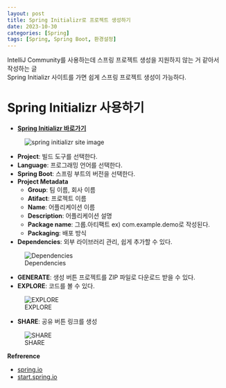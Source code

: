 ```yaml
---
layout: post
title: Spring Initializr로 프로젝트 생성하기
date: 2023-10-30 
categories: [Spring]
tags: [Spring, Spring Boot, 환경설정]
---
```

IntelliJ Community를 사용하는데 스프링 프로젝트 생성을 지원하지 않는 거 같아서 작성하는 글  
Spring Initializr 사이트를 가면 쉽게 스프링 프로젝트 생성이 가능하다.

# Spring Initializr 사용하기
- [**Spring Initializr 바로가기**](https://start.spring.io/)

<figure>
    <img src="/48089347-eafa-43b6-a649-6ba372f14a7a.png" alt="spring initializr site image" />
</figure>

- **Project**: 빌드 도구를 선택한다.
- **Language**: 프로그래밍 언어를 선택한다.
- **Spring Boot**: 스프링 부트의 버전을 선택한다.
- **Project Metadata**
  - **Group**: 팀 이름, 회사 이름
  - **Atifact**: 프로젝트 이름
  - **Name**: 어플리케이션 이름
  - **Description**: 어플리케이션 설명
  - **Package name**: 그룹.아티팩트 ex) com.example.demo로 작성된다.
  - **Packaging**: 배포 방식
- **Dependencies**: 외부 라이브러리 관리, 쉽게 추가할 수 있다.
<figure>
  <img src="/3c9dab2e-a16d-4836-bb7b-e202b77c6c5f.png" alt="Dependencies" />
  <figcaption>Dependencies</figcaption>
</figure>

- **GENERATE**: 생성 버튼 프로젝트를 ZIP 파일로 다운로드 받을 수 있다.
- **EXPLORE**: 코드를 볼 수 있다.
<figure>
  <img src="/1c20bdf6-71ab-49e8-9087-6ee46ec3fcf6.png" alt="EXPLORE" />
  <figcaption>EXPLORE</figcaption>
</figure>

- **SHARE**: 공유 버튼 링크를 생성
<figure>
  <img src="/6a3eb6ee-990c-429a-96c9-50025e0cf17a.png" alt="SHARE" />
  <figcaption>SHARE</figcaption>
</figure>

**Refrerence**
- [spring.io](https://spring.io/guides/gs/spring-boot/)
- [start.spring.io](https://start.spring.io/)